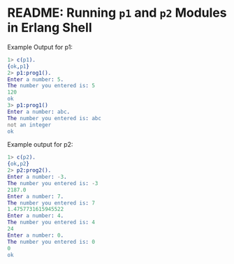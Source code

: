 # README: Running `p1` and `p2` Modules in Erlang Shell

Example Output for p1:

```erl
1> c(p1).
{ok,p1}
2> p1:prog1().
Enter a number: 5.
The number you entered is: 5
120
ok
3> p1:prog1()
Enter a number: abc.
The number you entered is: abc
not an integer
ok
```

Example output for p2:

```erl
1> c(p2).
{ok,p2}
2> p2:prog2().
Enter a number: -3.
The number you entered is: -3
2187.0
Enter a number: 7.
The number you entered is: 7
1.4757731615945522
Enter a number: 4.
The number you entered is: 4
24
Enter a number: 0.
The number you entered is: 0
0
ok
```
